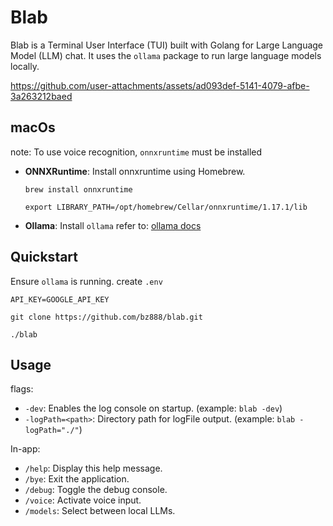 # Blab

Blab is a Terminal User Interface (TUI) built with Golang for Large Language Model (LLM) chat. It uses the `ollama` package to run large language models locally.

https://github.com/user-attachments/assets/ad093def-5141-4079-afbe-3a263212baed

## macOs
note: To use voice recognition, `onnxruntime` must be installed
- **ONNXRuntime**: Install onnxruntime using Homebrew.
  ```shell
  brew install onnxruntime
  ```
  ```shell
  export LIBRARY_PATH=/opt/homebrew/Cellar/onnxruntime/1.17.1/lib
  ```
- **Ollama**: Install `ollama` refer to: [ollama docs](https://github.com/ollama/ollama)

## Quickstart
Ensure `ollama` is running.
create `.env` 
```shell
API_KEY=GOOGLE_API_KEY
```

```shell
git clone https://github.com/bz888/blab.git
```
```shell
./blab
```


## Usage
flags:
- `-dev`: Enables the log console on startup. (example: `blab -dev`)
- `-logPath=<path>`: Directory path for logFile output. (example: `blab -logPath="./"`)

In-app:
- `/help`: Display this help message.
- `/bye`: Exit the application.
- `/debug`: Toggle the debug console.
- `/voice`: Activate voice input.
- `/models`: Select between local LLMs.
